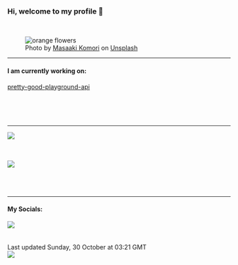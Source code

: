 <h3>Hi, welcome to my profile 👋</h3>

<br />
<figure>
  <img
    src="https://images.unsplash.com/photo-1521208916306-71fce562015a?crop=entropy&cs=tinysrgb&fit=max&fm=jpg&ixid=MnwyNzQ3MDB8MHwxfHJhbmRvbXx8fHx8fHx8fDE2NjcwOTQ0NDg&ixlib=rb-4.0.3&q=80&w=1080&auto=format"
    alt="orange flowers" 
  />
  <figcaption>Photo by <a
    href="https://unsplash.com/@gaspanik?utm_source=Profile%20readme&utm_medium=referral">Masaaki Komori</a> on <a
    href="https://unsplash.com/?utm_source=Profile%20readme&utm_medium=referral">Unsplash</a></figcaption>
</figure>


<hr />
<h4>I am currently working on:</h4>
<a href="https://github.com/ShaneLucy/pretty-good-playground-api">pretty-good-playground-api</a>

<br /><br /><br />

<hr />
<img
  src="https://github-readme-stats.vercel.app/api?username=shanelucy&show_icons=true&theme=calm"
/>
<br /><br /><br />

<img 
  src="https://github-readme-stats.vercel.app/api/top-langs/?username=shanelucy&theme=calm"
/>
<br /><br /><br /><br />
<hr />
<h4>My Socials:</h4>
<a href="https://uk.linkedin.com/in/shane-lucy-4735b616a">
  <img
    src="https://img.shields.io/badge/linkedin%20-%230077B5.svg?&style=for-the-badge&logo=linkedin&logoColor=white"
  />
</a>
<br /><br /><br />
Last updated Sunday, 30 October at 03:21 GMT
<br />
<img
  src="https://github.com/ShaneLucy/ShaneLucy/workflows/README%20build/badge.svg"
/>
